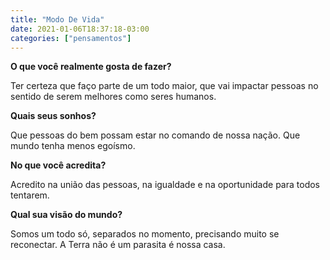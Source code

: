 ```yaml
---
title: "Modo De Vida"
date: 2021-01-06T18:37:18-03:00
categories: ["pensamentos"]
---
```

**O que você realmente gosta de fazer?**

Ter certeza que faço parte de um todo maior, que vai impactar pessoas no sentido de serem melhores como seres humanos.

**Quais seus sonhos?**

Que pessoas do bem possam estar no comando de nossa nação. Que mundo tenha menos egoísmo.

**No que você acredita?**

Acredito na união das pessoas, na igualdade e na oportunidade para todos tentarem.

**Qual sua visão do mundo?**

Somos um todo só, separados no momento, precisando muito se reconectar. A Terra não é um parasita é nossa casa.

